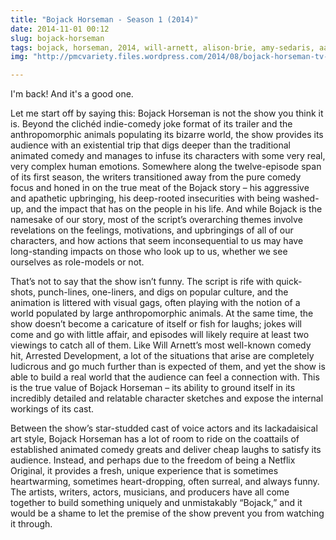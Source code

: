 ```yaml
---
title: "Bojack Horseman - Season 1 (2014)"
date: 2014-11-01 00:12 
slug: bojack-horseman
tags: bojack, horseman, 2014, will-arnett, alison-brie, amy-sedaris, aaron-paul, comedy, drama
img: "http://pmcvariety.files.wordpress.com/2014/08/bojack-horseman-tv-review.jpg?w=670&h=377&crop=1"

---
```


I'm back! And it's a good one.

Let me start off by saying this: Bojack Horseman is not the show you think it is. Beyond the clichéd indie-comedy joke format of its trailer and the anthropomorphic animals populating its bizarre world, the show provides its audience with an existential trip that digs deeper than the traditional animated comedy and manages to infuse its characters with some very real, very complex human emotions. Somewhere along the twelve-episode span of its first season, the writers transitioned away from the pure comedy focus and honed in on the true meat of the Bojack story – his aggressive and apathetic upbringing, his deep-rooted insecurities with being washed-up, and the impact that has on the people in his life. And while Bojack is the namesake of our story, most of the script’s overarching themes involve revelations on the feelings, motivations, and upbringings of all of our characters, and how actions that seem inconsequential to us may have long-standing impacts on those who look up to us, whether we see ourselves as role-models 
or not. 
 
That’s not to say that the show isn’t funny. The script is rife with quick-shots, punch-lines, one-liners, and digs on popular culture, and the animation is littered with visual gags, often playing with the notion 
of a world populated by large anthropomorphic animals. At the same time, the show doesn’t become a caricature of itself or fish for laughs; jokes will come and go with little affair, and episodes will likely require at least two viewings to catch all of them. Like Will Arnett’s most well-known comedy hit, Arrested Development, a lot of the situations that arise are completely ludicrous and go much further than is expected of them, and yet the show is able to build a real world that the audience can feel a connection with. This is the true value of Bojack Horseman – its ability to ground itself in its incredibly detailed and relatable character sketches and expose the internal workings of its cast. 
 
Between the show’s star-studded cast of voice actors and its lackadaisical art style, Bojack Horseman has a lot of room to ride on the coattails of established animated comedy greats and deliver cheap laughs to satisfy its audience. Instead, and perhaps due to the freedom of being a Netflix Original, it provides a fresh, unique experience that is sometimes heartwarming, sometimes heart-dropping, often surreal, and always funny. The artists, writers, actors, musicians, and producers have all come together to build something uniquely and unmistakably “Bojack,” and it would be a shame to let the premise of the show prevent you from watching it through.